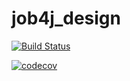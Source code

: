 # job4j_design

[![Build Status](https://travis-ci.com/kva-devops/job4j_design.svg?branch=master)](https://travis-ci.com/kva-devops/job4j_design)

[![codecov](https://codecov.io/gh/kva-devops/job4j_design/branch/master/graph/badge.svg)](https://codecov.io/gh/kva-devops/job4j_design)



